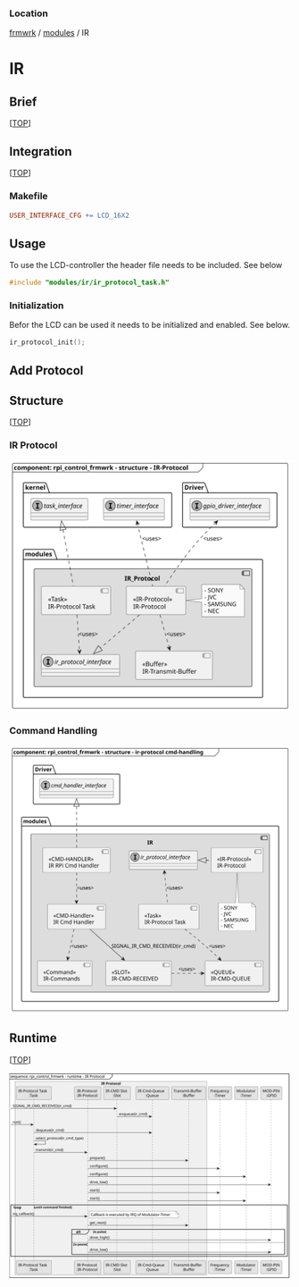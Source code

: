 
### Location
[frmwrk](../../../../README.md) / [modules](../../readme_modules.md) / IR

# IR

## Brief
[[TOP](#location)]



## Integration
[[TOP](#location)]

### Makefile


```Makefile
USER_INTERFACE_CFG += LCD_16X2
```

## Usage

To use the LCD-controller the header file needs to be included. See below

```C
#include "modules/ir/ir_protocol_task.h"
```

### Initialization

Befor the LCD can be used it needs to be initialized and enabled. See below.

```C
ir_protocol_init();
```

## Add Protocol

## Structure
[[TOP](#location)]

### IR Protocol

![Structure](../../../modules/ir/uml/img/rpi_control_frmwrk_diagram_component_ir_protocol.svg )

### Command Handling

![Structure](../../../modules/ir/uml/img/rpi_control_frmwrk_diagrm_component_ir_protocol_cmd_handler.svg )

## Runtime
[[TOP](#location)]

![Runtime](../../../modules/ir/uml/img/rpi_control_frmwrk_uml_runtime_sequence_ir_protocol_interface.svg )